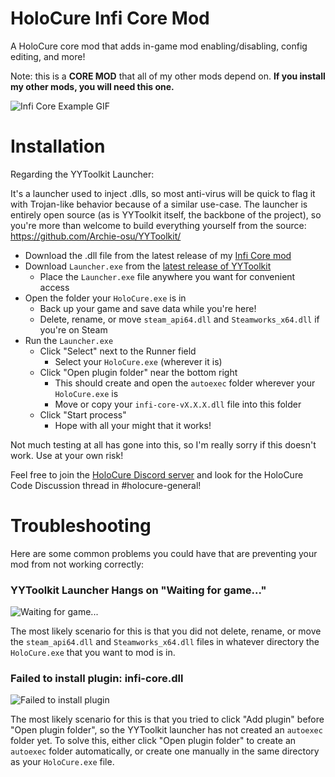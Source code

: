 # HoloCure Infi Core Mod
A HoloCure core mod that adds in-game mod enabling/disabling, config editing, and more!

 Note: this is a **CORE MOD** that all of my other mods depend on. **If you install my other mods, you will need this one.**

![Infi Core Example GIF](https://github.com/mashirochan/HoloCure-InfiCore/blob/38b6996b7c42a96458a90aa11c41e18bf554feb9/Infi%20Core%20Example.gif)

# Installation

Regarding the YYToolkit Launcher:

It's a launcher used to inject .dlls, so most anti-virus will be quick to flag it with Trojan-like behavior because of a similar use-case. The launcher is entirely open source (as is YYToolkit itself, the backbone of the project), so you're more than welcome to build everything yourself from the source: https://github.com/Archie-osu/YYToolkit/

- Download the .dll file from the latest release of my [Infi Core mod](https://github.com/mashirochan/HoloCure-InfiCore/releases/latest)
- Download `Launcher.exe` from the [latest release of YYToolkit](https://github.com/Archie-osu/YYToolkit/releases/latest)
  - Place the `Launcher.exe` file anywhere you want for convenient access
- Open the folder your `HoloCure.exe` is in
  - Back up your game and save data while you're here!
  - Delete, rename, or move `steam_api64.dll` and `Steamworks_x64.dll` if you're on Steam
- Run the `Launcher.exe`
  - Click "Select" next to the Runner field
    - Select your `HoloCure.exe` (wherever it is)
  - Click "Open plugin folder" near the bottom right
    - This should create and open the `autoexec` folder wherever your `HoloCure.exe` is
    - Move or copy your `infi-core-vX.X.X.dll` file into this folder
  - Click "Start process"
    - Hope with all your might that it works!

Not much testing at all has gone into this, so I'm really sorry if this doesn't work. Use at your own risk!

Feel free to join the [HoloCure Discord server](https://discord.gg/holocure) and look for the HoloCure Code Discussion thread in #holocure-general!

# Troubleshooting

Here are some common problems you could have that are preventing your mod from not working correctly:

### YYToolkit Launcher Hangs on "Waiting for game..."
![Waiting for game...](https://i.imgur.com/DxDjOGz.png)

The most likely scenario for this is that you did not delete, rename, or move the `steam_api64.dll` and `Steamworks_x64.dll` files in whatever directory the `HoloCure.exe` that you want to mod is in.

### Failed to install plugin: infi-core.dll
![Failed to install plugin](https://i.imgur.com/fcg1WWe.png)

The most likely scenario for this is that you tried to click "Add plugin" before "Open plugin folder", so the YYToolkit launcher has not created an `autoexec` folder yet. To solve this, either click "Open plugin folder" to create an `autoexec` folder automatically, or create one manually in the same directory as your `HoloCure.exe` file.
